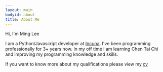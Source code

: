 ```yaml
---
layout: main
bodyid: about
title: About Me
---
```


Hi, I'm Ming Lee

I am a Python/Javascript developer at <a href="https://incuna.com/">Incuna</a>. I've been programming professionally for 3+ years now. In my off time i am learning Chen Tai Chi and improving my programming knowledge and skills.

If you want to know more about my qualifications please view my <a href='/cv/'>cv</a>